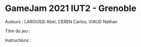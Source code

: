 # GameJam 2021 IUT2 - Grenoble

Auteurs : LAROUSSI Abel, CEREN Carlos, VIAUD Nathan

Titre du jeu :

Instructions :